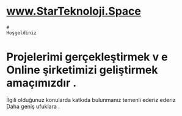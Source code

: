 # www.StarTeknoloji.Space  
    #                                                              Hoşgeldiniz               
#    Projelerimi gerçekleştirmek v  e Online  şirketimizi geliştirmek amaçımızdır  .                                                                                                   
İlgili olduğunuz konularda katkıda bulunmanız temenli ederiz ederiz   
Daha geniş ufuklara .
  
